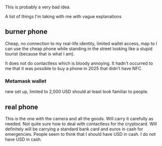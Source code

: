 This is probably a very bad idea.

A list of things I'm taking with me with vague explanations


## burner phone 
  Cheap, no connection to my real-life identity, limited wallet access, map to I can use the cheap phone while standing in the street looking like a stupid tourist (because that is what I am).
  
It does not do contactless which is bloody annoying. It hadn't occurred to me that it was possible to buy a phone in 2025 that didn't have NFC.

### Metamask wallet
  new set up, limited to 2,000 USD
  should at least look familiar to people. 

## real phone
  This is the one with the camera and all the goods. Will carry it carefully as needed. Not quite sure how to deal with contactless for the cryptocard. Will definitely will be carrying a standard bank card and euros in cash for emergencies. People seem to think that I should have USD in cash. I do not have USD in cash. 

  

  
